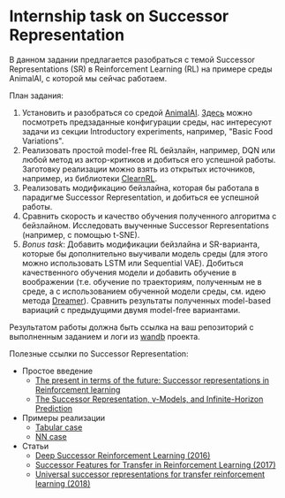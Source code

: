 # Internship task on Successor Representation

В данном задании предлагается разобраться с темой Successor Representations (SR) в Reinforcement Learning (RL) на примере среды AnimalAI, с которой мы сейчас работаем.

План задания:

1. Установить и разобраться со средой [AnimalAI](https://github.com/Kinds-of-Intelligence-CFI/animal-ai). [Здесь](http://animalai.org/AAI/testbed) можно посмотреть предзаданные конфигурации среды, нас интересуют задачи из секции Introductory experiments, например, "Basic Food Variations".
2. Реализовать простой model-free RL бейзлайн, например, DQN или любой метод из актор-критиков и добиться его успешной работы. Заготовку реализации можно взять из открытых источников, например, из библиотеки [ClearnRL](https://github.com/vwxyzjn/cleanrl).
3. Реализовать модификацию бейзлайна, которая бы работала в парадигме Successor Representation, и добиться ее успешной работы.
4. Сравнить скорость и качество обучения полученного алгоритма с бейзлайном. Исследовать выученные Successor Representations (например, с помощью t-SNE).
5. _Bonus task_: Добавить модификации бейзлайна и SR-варианта, которые бы дополнительно выучивали модель среды (для этого можно использовать LSTM или Sequential VAE). Добиться качественного обучения модели и добавить обучение в воображении (т.е. обучение по траекториям, полученным не в среде, а с использованием обученной модели среды, см. идею метода [Dreamer](https://arxiv.org/abs/1912.01603)). Сравнить результаты полученных model-based вариаций с предыдущими двумя model-free вариантами.

Результатом работы должна быть ссылка на ваш репозиторий с выполненным заданием и логи из [wandb](https://wandb.ai/) проекта.

Полезные ссылки по Successor Representation:

- Простое введение
  - [The present in terms of the future: Successor representations in Reinforcement learning](https://awjuliani.medium.com/the-present-in-terms-of-the-future-successor-representations-in-reinforcement-learning-316b78c5fa3)
  - [The Successor Representation, γ-Models, and Infinite-Horizon Prediction](https://bair.berkeley.edu/blog/2021/01/05/successor/)
- Примеры реализации
  - [Tabular case](https://github.com/awjuliani/successor_examples)
  - [NN case](https://github.com/bonniesjli/DQN_SR)
- Статьи
  - [Deep Successor Reinforcement Learning (2016)](https://arxiv.org/pdf/1606.02396.pdf)
  - [Successor Features for Transfer in Reinforcement Learning (2017)](https://proceedings.neurips.cc/paper/2017/file/350db081a661525235354dd3e19b8c05-Paper.pdf)
  - [Universal successor representations for transfer reinforcement learning (2018)](https://arxiv.org/pdf/1804.03758.pdf)
